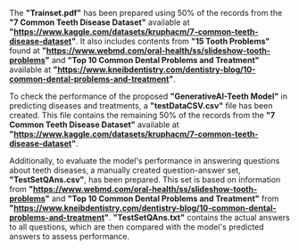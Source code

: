 The **"Trainset.pdf"** has been prepared using 50% of the records from the **"7 Common Teeth Disease Dataset"** available at **"https://www.kaggle.com/datasets/kruphacm/7-common-teeth-disease-dataset"**. It also includes contents from **"15 Tooth Problems"** found at **"https://www.webmd.com/oral-health/ss/slideshow-tooth-problems"** and **"Top 10 Common Dental Problems and Treatment"** available at **"https://www.kneibdentistry.com/dentistry-blog/10-common-dental-problems-and-treatment"**.

To check the performance of the proposed **"GenerativeAI-Teeth Model"** in predicting diseases and treatments, a **"testDataCSV.csv"** file has been created. This file contains the remaining 50% of the records from the **"7 Common Teeth Disease Dataset"** available at **"https://www.kaggle.com/datasets/kruphacm/7-common-teeth-disease-dataset"**.

Additionally, to evaluate the model's performance in answering questions about teeth diseases, a manually created question-answer set, **"TestSetQAns.csv"**, has been prepared. This set is based on information from **"https://www.webmd.com/oral-health/ss/slideshow-tooth-problems"** and **"Top 10 Common Dental Problems and Treatment"** from **"https://www.kneibdentistry.com/dentistry-blog/10-common-dental-problems-and-treatment"**. **"TestSetQAns.txt"** contains the actual answers to all questions, which are then compared with the model's predicted answers to assess performance.
